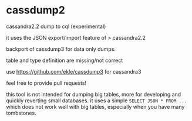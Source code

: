 # cassdump2
cassandra2.2 dump to cql (experimental)

it uses the JSON export/import feature of > cassandra2.2

backport of cassdump3 for data only dumps.

table and type definition are missing/not correct

use https://github.com/ekle/cassdump3 for cassandra3

feel free to provide pull requests!

this tool is not intended for dumping big tables, more for developing and quickly reverting small databases.
it uses a simple `SELECT JSON * FROM ...` which does not work well with big tables, especially when you have many tombstones.
